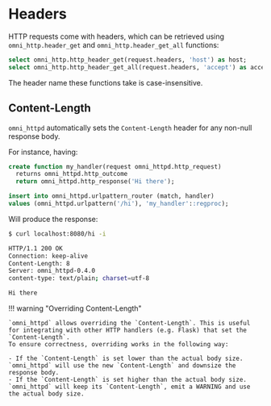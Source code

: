 # Headers

HTTP requests come with headers, which can be retrieved using `omni_http.header_get` and `omni_http.header_get_all`
functions:

```sql
select omni_http.http_header_get(request.headers, 'host') as host;
select omni_http.http_header_get_all(request.headers, 'accept') as accept;
```

The header name these functions take is case-insensitive.

## Content-Length

`omni_httpd` automatically sets the `Content-Length` header for any non-null response body.

For instance, having:

```sql
create function my_handler(request omni_httpd.http_request)
  returns omni_httpd.http_outcome
  return omni_httpd.http_response('Hi there');

insert into omni_httpd.urlpattern_router (match, handler)
values (omni_httpd.urlpattern('/hi'), 'my_handler'::regproc);
``` 

Will produce the response:

```bash
$ curl localhost:8080/hi -i

HTTP/1.1 200 OK
Connection: keep-alive
Content-Length: 8
Server: omni_httpd-0.4.0
content-type: text/plain; charset=utf-8

Hi there
```

!!! warning "Overriding Content-Length"

    `omni_httpd` allows overriding the `Content-Length`. This is useful for integrating with other HTTP handlers (e.g. Flask) that set the `Content-Length`.
    To ensure correctness, overriding works in the following way:

    - If the `Content-Length` is set lower than the actual body size. `omni_httpd` will use the new `Content-Length` and downsize the response body.
    - If the `Content-Length` is set higher than the actual body size. `omni_httpd` will keep its `Content-Length`, emit a WARNING and use the actual body size.
